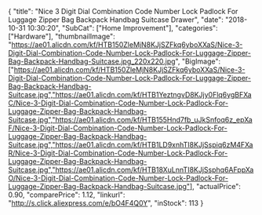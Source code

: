 {
	"title": "Nice 3 Digit Dial Combination Code Number Lock Padlock For Luggage Zipper Bag Backpack Handbag Suitcase Drawer",
	"date": "2018-10-31 10:30:20",
	"SubCat": ["Home Improvement"],
	"categories": ["Hardware"],
	"thumbnailImage": "https://ae01.alicdn.com/kf/HTB150ZleMjN8KJjSZFkq6yboXXaS/Nice-3-Digit-Dial-Combination-Code-Number-Lock-Padlock-For-Luggage-Zipper-Bag-Backpack-Handbag-Suitcase.jpg_220x220.jpg",
	"BigImage": ["https://ae01.alicdn.com/kf/HTB150ZleMjN8KJjSZFkq6yboXXaS/Nice-3-Digit-Dial-Combination-Code-Number-Lock-Padlock-For-Luggage-Zipper-Bag-Backpack-Handbag-Suitcase.jpg","https://ae01.alicdn.com/kf/HTB1YeztngvD8KJjy0Flq6ygBFXaC/Nice-3-Digit-Dial-Combination-Code-Number-Lock-Padlock-For-Luggage-Zipper-Bag-Backpack-Handbag-Suitcase.jpg","https://ae01.alicdn.com/kf/HTB155Hnd7fb_uJkSnfoq6z_epXaF/Nice-3-Digit-Dial-Combination-Code-Number-Lock-Padlock-For-Luggage-Zipper-Bag-Backpack-Handbag-Suitcase.jpg","https://ae01.alicdn.com/kf/HTB1LD9xnhTI8KJjSspiq6zM4FXaR/Nice-3-Digit-Dial-Combination-Code-Number-Lock-Padlock-For-Luggage-Zipper-Bag-Backpack-Handbag-Suitcase.jpg","https://ae01.alicdn.com/kf/HTB18XuLnnTI8KJjSsphq6AFppXaO/Nice-3-Digit-Dial-Combination-Code-Number-Lock-Padlock-For-Luggage-Zipper-Bag-Backpack-Handbag-Suitcase.jpg"],
	"actualPrice": 0.90,
	"comparePrice": 1.12,
	"linkurl": "http://s.click.aliexpress.com/e/bO4F4Q0Y",
	"inStock": 113
}
